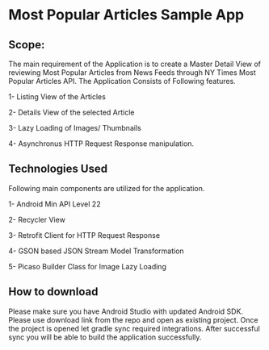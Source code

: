 # Most Popular Articles Sample App

## Scope:

The main requirement of the Application is to create a Master Detail View of reviewing Most Popular Articles from News Feeds through 	NY	Times	Most	Popular	Articles	API. The Application Consists of Following features.

1- Listing View of the Articles

2- Details View of the selected Article

3- Lazy Loading of Images/ Thumbnails

4- Asynchronus HTTP Request Response manipulation.

## Technologies Used

Following main components are utilized for the application.

1- Android Min API Level 22

2- Recycler View

3- Retrofit Client for HTTP Request Response

4- GSON based JSON Stream Model Transformation

5- Picaso Builder Class for Image Lazy Loading

## How to download

Please make sure you have Android Studio with updated Android SDK. Please use download link from the repo and open as existing project. Once the project is opened let gradle sync required integrations. After successful sync you will be able to build the application successfully.

